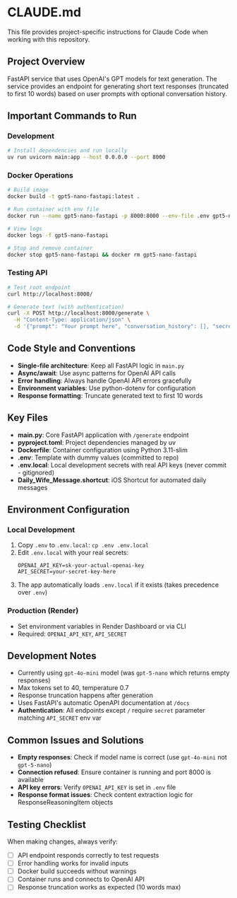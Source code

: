 # CLAUDE.md

This file provides project-specific instructions for Claude Code when working with this repository.

## Project Overview

FastAPI service that uses OpenAI's GPT models for text generation. The service provides an endpoint for generating short text responses (truncated to first 10 words) based on user prompts with optional conversation history.

## Important Commands to Run

### Development
```bash
# Install dependencies and run locally
uv run uvicorn main:app --host 0.0.0.0 --port 8000
```

### Docker Operations
```bash
# Build image
docker build -t gpt5-nano-fastapi:latest .

# Run container with env file
docker run --name gpt5-nano-fastapi -p 8000:8000 --env-file .env gpt5-nano-fastapi:latest

# View logs
docker logs -f gpt5-nano-fastapi

# Stop and remove container
docker stop gpt5-nano-fastapi && docker rm gpt5-nano-fastapi
```

### Testing API
```bash
# Test root endpoint
curl http://localhost:8000/

# Generate text (with authentication)
curl -X POST http://localhost:8000/generate \
  -H "Content-Type: application/json" \
  -d '{"prompt": "Your prompt here", "conversation_history": [], "secret": "your-secret-key-here"}'
```

## Code Style and Conventions

- **Single-file architecture**: Keep all FastAPI logic in `main.py`
- **Async/await**: Use async patterns for OpenAI API calls
- **Error handling**: Always handle OpenAI API errors gracefully
- **Environment variables**: Use python-dotenv for configuration
- **Response formatting**: Truncate generated text to first 10 words

## Key Files

- **main.py**: Core FastAPI application with `/generate` endpoint
- **pyproject.toml**: Project dependencies managed by uv
- **Dockerfile**: Container configuration using Python 3.11-slim
- **.env**: Template with dummy values (committed to repo)
- **.env.local**: Local development secrets with real API keys (never commit - gitignored)
- **Daily_Wife_Message.shortcut**: iOS Shortcut for automated daily messages

## Environment Configuration

### Local Development
1. Copy `.env` to `.env.local`: `cp .env .env.local`
2. Edit `.env.local` with your real secrets:
   ```
   OPENAI_API_KEY=sk-your-actual-openai-key
   API_SECRET=your-secret-key-here
   ```
3. The app automatically loads `.env.local` if it exists (takes precedence over `.env`)

### Production (Render)
- Set environment variables in Render Dashboard or via CLI
- Required: `OPENAI_API_KEY`, `API_SECRET`

## Development Notes

- Currently using `gpt-4o-mini` model (was `gpt-5-nano` which returns empty responses)
- Max tokens set to 40, temperature 0.7
- Response truncation happens after generation
- Uses FastAPI's automatic OpenAPI documentation at `/docs`
- **Authentication**: All endpoints except `/` require `secret` parameter matching `API_SECRET` env var

## Common Issues and Solutions

- **Empty responses**: Check if model name is correct (use `gpt-4o-mini` not `gpt-5-nano`)
- **Connection refused**: Ensure container is running and port 8000 is available
- **API key errors**: Verify `OPENAI_API_KEY` is set in `.env` file
- **Response format issues**: Check content extraction logic for ResponseReasoningItem objects

## Testing Checklist

When making changes, always verify:
- [ ] API endpoint responds correctly to test requests
- [ ] Error handling works for invalid inputs
- [ ] Docker build succeeds without warnings
- [ ] Container runs and connects to OpenAI API
- [ ] Response truncation works as expected (10 words max)